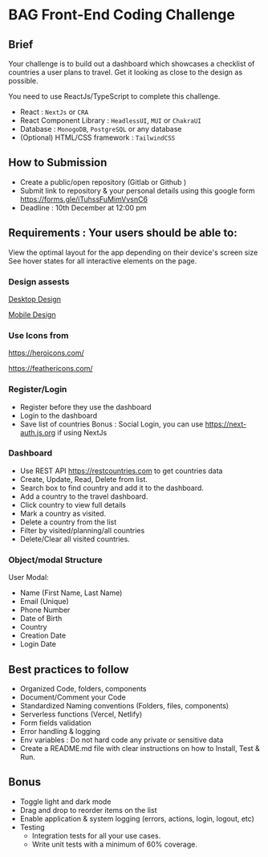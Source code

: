 # BAG Front-End Coding Challenge

## Brief
Your challenge is to build out a dashboard which showcases a checklist of countries a user plans to travel. Get it looking as close to the design as possible.

You need to use ReactJs/TypeScript to complete this challenge. 

- React : `NextJs` or `CRA`
- React Component Library : `HeadlessUI`, `MUI` or `ChakraUI`
- Database : `MonogoDB`, `PostgreSQL` or any database 
- (Optional) HTML/CSS framework : `TailwindCSS`

## How to Submission
- Create a public/open repository (Gitlab or Github )
- Submit link to repository & your personal details using this google form https://forms.gle/iTuhssFuMimVvsnC6
- Deadline : 10th December at 12:00 pm

## Requirements : Your users should be able to:

View the optimal layout for the app depending on their device's screen size
See hover states for all interactive elements on the page.

### Design assests 

[Desktop Design](https://www.figma.com/proto/zbExDbsTm2NNcLLzfg9mDc/Bag-Challenge?page-id=0%3A1&node-id=2%3A535&viewport=435%2C48%2C0.25&scaling=min-zoom&starting-point-node-id=2%3A535&show-proto-sidebar=1)

[Mobile Design](https://www.figma.com/proto/zbExDbsTm2NNcLLzfg9mDc/Bag-Challenge?page-id=0%3A1&node-id=2%3A971&viewport=435%2C48%2C0.25&scaling=min-zoom&starting-point-node-id=2%3A971&show-proto-sidebar=1)

### Use Icons from

https://heroicons.com/

https://feathericons.com/

### Register/Login
- Register before they use the dashboard
- Login to the dashboard 
- Save list of countries
Bonus : Social Login, you can use https://next-auth.js.org if using NextJs

### Dashboard 
- Use REST API https://restcountries.com to get countries data
- Create, Update, Read, Delete from list.  
- Search box to find country and add it to the dashboard.
- Add a country to the travel dashboard. 
- Click country to view full details
- Mark a country as visited.
- Delete a country from the list
- Filter by visited/planning/all countries 
- Delete/Clear all visited countries.


### Object/modal Structure

User Modal:
- Name (First Name, Last Name) 
- Email (Unique) 
- Phone Number
- Date of Birth
- Country 
- Creation Date
- Login Date

## Best practices to follow

- Organized Code, folders, components
- Document/Comment your Code
- Standardized Naming conventions (Folders, files, components)
- Serverless functions (Vercel, Netlify) 
- Form fields validation
- Error handling & logging 
- Env variables : Do not hard code any private or sensitive data
- Create a README.md file with clear instructions on how to Install, Test & Run.

## Bonus

- Toggle light and dark mode
- Drag and drop to reorder items on the list
- Enable application & system logging (errors, actions, login, logout, etc) 
- Testing
    - Integration tests for all your use cases.
    - Write unit tests with a minimum of 60% coverage.
